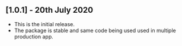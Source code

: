 ## [1.0.1] - 20th July 2020

* This is the initial release. 
* The package is stable and same code being used used in multiple production app. 
